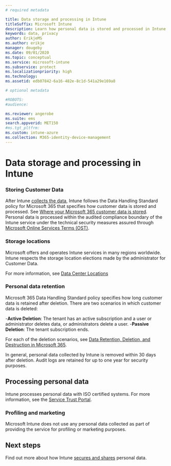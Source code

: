 ```yaml
---
# required metadata

title: Data storage and processing in Intune
titleSuffix: Microsoft Intune
description: Learn how personal data is stored and processed in Intune.
keywords: data, privacy
author: ErikjeMS
ms.author: erikje
manager: dougeby
ms.date: 09/01/2020
ms.topic: conceptual
ms.service: microsoft-intune
ms.subservice: protect
ms.localizationpriority: high
ms.technology:
ms.assetid: edb07842-6a16-482e-8c1d-541a29e169a8

# optional metadata

#ROBOTS:
#audience:

ms.reviewer: angerobe
ms.suite: ems
search.appverid: MET150
#ms.tgt_pltfrm:
ms.custom: intune-azure
ms.collection: M365-identity-device-management
---
```


# Data storage and processing in Intune

### Storing Customer Data

After Intune [collects the data](privacy-data-collect.md), Intune follows the Data Handling Standard policy for Microsoft 365 that specifies how customer data is stored and processed. See [Where your Microsoft 365 customer data is stored](https://docs.microsoft.com/microsoft-365/enterprise/o365-data-locations). Personal data is processed within the audited compliance boundary of the Intune service under the technical security measures assured through [Microsoft Online Services Terms (OST)](https://www.microsoftvolumelicensing.com/DocumentSearch.aspx?Mode=3&DocumentTypeId=46).

### Storage locations

Microsoft offers and operates Intune services in many regions worldwide. Intune respects the storage location elections made by the administrator for Customer Data.

For more information, see [Data Center Locations](https://docs.microsoft.com/microsoft-365/enterprise/o365-data-locations?view=o365-worldwide#data-center-locations)

### Personal data retention

Microsoft 365 Data Handling Standard policy specifies how long customer data is retained after deletion. There are two scenarios in which customer data is deleted:

-**Active Deletion**: The tenant has an active subscription and a user or administrator deletes data, or administrators delete a user.
-**Passive Deletion**: The tenant subscription ends.

For each of the deletion scenarios, see [Data Retention, Deletion, and Destruction in Microsoft 365](https://docs.microsoft.com/microsoft-365/enterprise/microsoft-365-data-retention-deletion-and-destruction-overview?view=o365-worldwide).  

In general, personal data collected by Intune is removed within 30 days after deletion. Audit logs are retained for up to one year for security purposes. 


## Processing personal data

Intune processes personal data with ISO certified systems. For more information, see the [Service Trust Portal](https://www.microsoft.com/en-us/TrustCenter/stp).

### Profiling and marketing

Microsoft Intune does not use any personal data collected as part of providing the service for profiling or marketing purposes. 

## Next steps

Find out more about how Intune [secures and shares](privacy-data-secure-share.md) personal data. 

